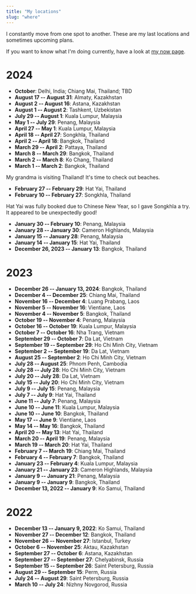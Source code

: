 ```yaml
---
title: "My locations"
slug: "where"
---
```


I constantly move from one spot to another. These are my last locations and
sometimes upcoming plans.

If you want to know what I'm doing currently, have a look at [my now page][now].

[now]: /now/

# 2024

* **October**: Delhi, India; Chiang Mai, Thailand; TBD
* **August 17 -- August 31**: Almaty, Kazakhstan
* **August 2 -- August 16**: Astana, Kazakhstan
* **August 1 -- August 2**: Tashkent, Uzbekistan
* **July 29 -- August 1**: Kuala Lumpur, Malaysia
* **May 1 -- July 29**: Penang, Malaysia
* **April 27 -- May 1**: Kuala Lumpur, Malaysia
* **April 18 -- April 27**: Songkhla, Thailand
* **April 2 -- April 18**: Bangkok, Thailand
* **March 29 -- April 2**: Pattaya, Thailand
* **March 8 -- March 29**: Bangkok, Thailand
* **March 2 -- March 8**: Ko Chang, Thailand
* **March 1 -- March 2**: Bangkok, Thailand

My grandma is visiting Thailand! It's time to check out beaches.

* **February 27 -- February 29**: Hat Yai, Thailand
* **February 10 -- February 27**: Songkhla, Thailand

Hat Yai was fully booked due to Chinese New Year, so I gave Songkhla a try. It appeared to
be unexpectedly good!

* **January 30 -- February 10**: Penang, Malaysia
* **January 28 -- January 30**: Cameron Highlands, Malaysia
* **January 15 -- January 28**: Penang, Malaysia
* **January 14 -- January 15**: Hat Yai, Thailand
* **December 26, 2023 -- January 13**: Bangkok, Thailand

# 2023

* **December 26 -- January 13, 2024**: Bangkok, Thailand
* **December 4 -- December 25**: Chiang Mai, Thailand
* **November 16 -- December 4**: Luang Prabang, Laos
* **November 5 -- November 16**: Vientiane, Laos
* **November 4 -- November 5**: Bangkok, Thailand
* **October 19 -- November 4**: Penang, Malaysia
* **October 16 -- October 19**: Kuala Lumpur, Malaysia
* **October 7 -- October 16**: Nha Trang, Vietnam
* **September 29 -- October 7**: Da Lat, Vietnam
* **September 19 -- September 29**: Ho Chi Minh City, Vietnam
* **September 2 -- September 19**: Da Lat, Vietnam
* **August 25 -- September 2**: Ho Chi Minh City, Vietnam
* **July 28 -- August  25**: Phnom Penh, Cambodia
* **July 28 -- July 28**: Ho Chi Minh City, Vietnam
* **July 20 -- July 28**: Da Lat, Vietnam
* **July 15 -- July 20**: Ho Chi Minh City, Vietnam
* **July  9 -- July 15**: Penang, Malaysia
* **July  7 -- July  9**: Hat Yai, Thailand
* **June 11 -- July  7**: Penang, Malaysia
* **June 10 -- June 11**: Kuala Lumpur, Malaysia
* **June 10 -- June 10**: Bangkok, Thailand
* **May 17 -- June  9**: Vientiane, Laos
* **May 14 -- May 16**: Bangkok, Thailand
* **April 20 -- May 13**: Hat Yai, Thailand
* **March 20 -- April 19**: Penang, Malaysia
* **March 19 -- March 20**: Hat Yai, Thailand
* **February  7 -- March 19**: Chiang Mai, Thailand
* **February  4 -- February  7**: Bangkok, Thailand
* **January 23 -- February  4**: Kuala Lumpur, Malaysia
* **January 21 -- January 23**: Cameron Highlands, Malaysia
* **January  9 -- January 21**: Penang, Malaysia
* **January  9 -- January  9**: Bangkok, Thailand
* **December 13, 2022 -- January  9**: Ko Samui, Thailand

# 2022

* **December 13 -- January  9, 2022**: Ko Samui, Thailand
* **November 27 -- December 12**: Bangkok, Thailand
* **November 26 -- November 27**: Istanbul, Turkey
* **October  6 -- November 25**: Aktau, Kazakhstan
* **September 27 -- October  6**: Astana, Kazakhstan
* **September 27 -- September 27**: Chelyabinsk, Russia
* **September 15 -- September 26**: Saint Petersburg, Russia
* **August 29 -- September 15**: Perm, Russia
* **July 24 -- August 29**: Saint Petersburg, Russia
* **March 10 -- July 24**: Nizhny Novgorod, Russia
